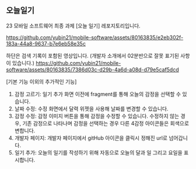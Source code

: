 ## 오늘일기
23 모바일 소프트웨어 최종 과제 [오늘 일기] 레포지토리입니다.

https://github.com/yubin21/mobile-software/assets/80163835/e2eb302f-183a-44a8-9637-b7e6eb58e35c

하단은 검색 기록이 포함된 영상입니다. (개발자 소개에서 02분반으로 잘못 표기된 사항이 있습니다.)
https://github.com/yubin21/mobile-software/assets/80163835/7386d03c-d29b-4a6d-a08d-d79e5caf5dcd

[기본 기능 이외의 추가적인 기능]

1. 감정 고르기: 일기 추가 화면 이전에 fragment를 통해 오늘의 감정을 선택할 수 있습니다.
2. 날짜 수정: 수정 화면에서 달력 위젯을 사용해 날짜를 변경할 수 있습니다.
3. 감정 수정: 감정 이미지 버튼을 통해 감정을 수정할 수 있습니다. 수정하지 않는 경우, 기존 감정으로 나타나며 감정을 선택하는 경우 다른 4감정 아이콘들은 회색으로 변합니다.
4. 개발자 페이지: 개발자 페이지에서 gitHub 아이콘을 클릭시 정해진 url로 넘어갑니다.
5. 일기 추가: 오늘의 일기를 작성하기 위해 자동으로 오늘의 달과 일 그리고 요일을 표시합니다.

